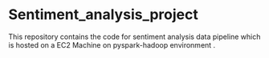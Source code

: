 # Sentiment_analysis_project
This repository contains the code for sentiment analysis data pipeline which is hosted on a EC2 Machine on pyspark-hadoop environment .
